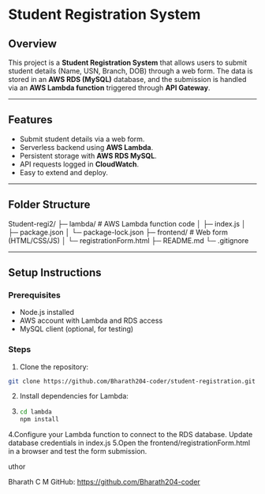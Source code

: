 # Student Registration System

## Overview
This project is a **Student Registration System** that allows users to submit student details (Name, USN, Branch, DOB) through a web form. The data is stored in an **AWS RDS (MySQL)** database, and the submission is handled via an **AWS Lambda function** triggered through **API Gateway**.

---

## Features
- Submit student details via a web form.
- Serverless backend using **AWS Lambda**.
- Persistent storage with **AWS RDS MySQL**.
- API requests logged in **CloudWatch**.
- Easy to extend and deploy.

---

## Folder Structure
Student-regi2/
├─ lambda/ # AWS Lambda function code
│ ├─ index.js
│ ├─ package.json
│ └─ package-lock.json
├─ frontend/ # Web form (HTML/CSS/JS)
│ └─ registrationForm.html
├─ README.md
└─ .gitignore


---

## Setup Instructions

### Prerequisites
- Node.js installed
- AWS account with Lambda and RDS access
- MySQL client (optional, for testing)

### Steps
1. Clone the repository:
```bash
git clone https://github.com/Bharath204-coder/student-registration.git
```
2. Install dependencies for Lambda:
3. ```bash
   cd lambda
   npm install
   ```
4.Configure your Lambda function to connect to the RDS database. Update database credentials in index.js
5.Open the frontend/registrationForm.html in a browser and test the form submission.

uthor

Bharath C M
GitHub: https://github.com/Bharath204-coder
